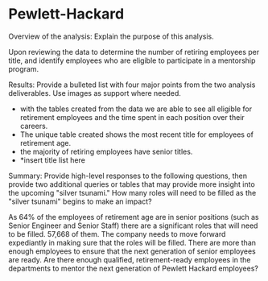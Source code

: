# Pewlett-Hackard

Overview of the analysis: Explain the purpose of this analysis.

Upon reviewing the data to determine the number of retiring employees per title, and identify employees who are eligible to participate in a mentorship program. 

Results: Provide a bulleted list with four major points from the two analysis deliverables. Use images as support where needed.
- with the tables created from the data we are able to see all eligible for retirement employees and the time spent in each position over their careers. 
- The unique table created shows the most recent title for employees of retirement age.
-  the majority of retiring employees have senior titles. 
- *insert title list here

Summary: Provide high-level responses to the following questions, then provide two additional queries or tables that may provide more insight into the upcoming "silver tsunami."
How many roles will need to be filled as the "silver tsunami" begins to make an impact?

As 64% of the employees of retirement age are in senior positions (such as Senior Engineer and Senior Staff) there are a significant roles that will need to be filled. 57,668 of them.  The company needs to move forward expediantly in making sure that the roles will be filled. There are more than enough employees to ensure that the next generation of senior employees are ready.
Are there enough qualified, retirement-ready employees in the departments to mentor the next generation of Pewlett Hackard employees?

